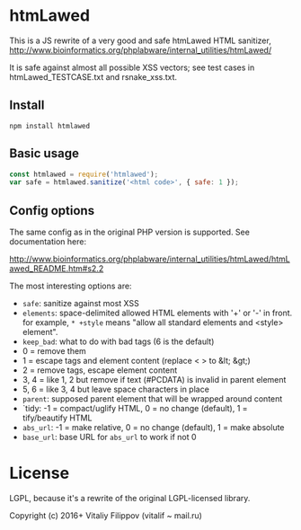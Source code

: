 # htmLawed

This is a JS rewrite of a very good and safe htmLawed HTML sanitizer, http://www.bioinformatics.org/phplabware/internal_utilities/htmLawed/

It is safe against almost all possible XSS vectors; see test cases in htmLawed_TESTCASE.txt and rsnake_xss.txt.

## Install

`npm install htmlawed`

## Basic usage

```js
const htmlawed = require('htmlawed');
var safe = htmlawed.sanitize('<html code>', { safe: 1 });
```

## Config options

The same config as in the original PHP version is supported. See documentation here:

http://www.bioinformatics.org/phplabware/internal_utilities/htmLawed/htmLawed_README.htm#s2.2

The most interesting options are:
* `safe`: sanitize against most XSS
* `elements`: space-delimited allowed HTML elements with '+' or '-' in front.
  for example, `* +style` means "allow all standard elements and &lt;style&gt; element".
* `keep_bad`: what to do with bad tags (6 is the default)
 * 0 = remove them
 * 1 = escape tags and element content (replace < > to &amp;lt; &amp;gt;)
 * 2 = remove tags, escape element content
 * 3, 4 = like 1, 2 but remove if text (#PCDATA) is invalid in parent element
 * 5, 6 = like 3, 4 but leave space characters in place
* `parent`: supposed parent element that will be wrapped around content
* `tidy: -1 = compact/uglify HTML, 0 = no change (default), 1 = tify/beautify HTML
* `abs_url`: -1 = make relative, 0 = no change (default), 1 = make absolute
* `base_url`: base URL for `abs_url` to work if not 0

# License

LGPL, because it's a rewrite of the original LGPL-licensed library.

Copyright (c) 2016+ Vitaliy Filippov (vitalif ~ mail.ru)
